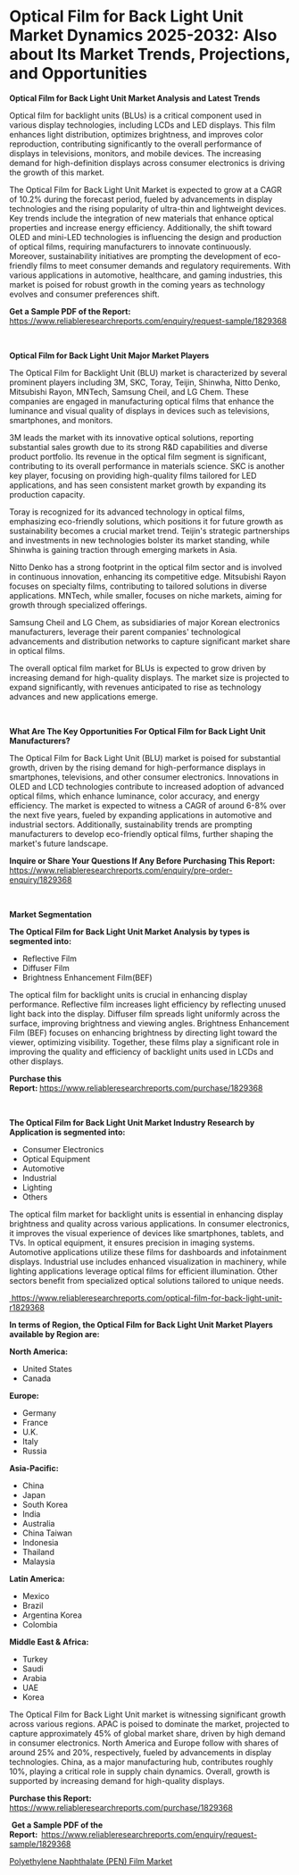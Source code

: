 <p><h1>Optical Film for Back Light Unit Market Dynamics 2025-2032: Also about Its Market Trends, Projections, and Opportunities</h1></p><p><strong>Optical Film for Back Light Unit Market Analysis and Latest Trends</strong></p>
<p><p>Optical film for backlight units (BLUs) is a critical component used in various display technologies, including LCDs and LED displays. This film enhances light distribution, optimizes brightness, and improves color reproduction, contributing significantly to the overall performance of displays in televisions, monitors, and mobile devices. The increasing demand for high-definition displays across consumer electronics is driving the growth of this market.</p><p>The Optical Film for Back Light Unit Market is expected to grow at a CAGR of 10.2% during the forecast period, fueled by advancements in display technologies and the rising popularity of ultra-thin and lightweight devices. Key trends include the integration of new materials that enhance optical properties and increase energy efficiency. Additionally, the shift toward OLED and mini-LED technologies is influencing the design and production of optical films, requiring manufacturers to innovate continuously. Moreover, sustainability initiatives are prompting the development of eco-friendly films to meet consumer demands and regulatory requirements. With various applications in automotive, healthcare, and gaming industries, this market is poised for robust growth in the coming years as technology evolves and consumer preferences shift.</p></p>
<p><strong>Get a Sample PDF of the Report:&nbsp;</strong> <a href="https://www.reliableresearchreports.com/enquiry/request-sample/1829368?utm_campaign=3275&utm_medium=2&utm_source=Github&utm_content=ia&utm_term=03042025&utm_id=optical-film-for-back-light-unit">https://www.reliableresearchreports.com/enquiry/request-sample/1829368</a></p>
<p>&nbsp;</p>
<p><strong>Optical Film for Back Light Unit Major Market Players</strong></p>
<p><p>The Optical Film for Backlight Unit (BLU) market is characterized by several prominent players including 3M, SKC, Toray, Teijin, Shinwha, Nitto Denko, Mitsubishi Rayon, MNTech, Samsung Cheil, and LG Chem. These companies are engaged in manufacturing optical films that enhance the luminance and visual quality of displays in devices such as televisions, smartphones, and monitors.</p><p>3M leads the market with its innovative optical solutions, reporting substantial sales growth due to its strong R&D capabilities and diverse product portfolio. Its revenue in the optical film segment is significant, contributing to its overall performance in materials science. SKC is another key player, focusing on providing high-quality films tailored for LED applications, and has seen consistent market growth by expanding its production capacity.</p><p>Toray is recognized for its advanced technology in optical films, emphasizing eco-friendly solutions, which positions it for future growth as sustainability becomes a crucial market trend. Teijin's strategic partnerships and investments in new technologies bolster its market standing, while Shinwha is gaining traction through emerging markets in Asia.</p><p>Nitto Denko has a strong footprint in the optical film sector and is involved in continuous innovation, enhancing its competitive edge. Mitsubishi Rayon focuses on specialty films, contributing to tailored solutions in diverse applications. MNTech, while smaller, focuses on niche markets, aiming for growth through specialized offerings.</p><p>Samsung Cheil and LG Chem, as subsidiaries of major Korean electronics manufacturers, leverage their parent companies' technological advancements and distribution networks to capture significant market share in optical films.</p><p>The overall optical film market for BLUs is expected to grow driven by increasing demand for high-quality displays. The market size is projected to expand significantly, with revenues anticipated to rise as technology advances and new applications emerge.</p></p>
<p>&nbsp;</p>
<p><strong>What Are The Key Opportunities For Optical Film for Back Light Unit Manufacturers?</strong></p>
<p><p>The Optical Film for Back Light Unit (BLU) market is poised for substantial growth, driven by the rising demand for high-performance displays in smartphones, televisions, and other consumer electronics. Innovations in OLED and LCD technologies contribute to increased adoption of advanced optical films, which enhance luminance, color accuracy, and energy efficiency. The market is expected to witness a CAGR of around 6-8% over the next five years, fueled by expanding applications in automotive and industrial sectors. Additionally, sustainability trends are prompting manufacturers to develop eco-friendly optical films, further shaping the market's future landscape.</p></p>
<p><strong>Inquire or Share Your Questions If Any Before Purchasing This Report:</strong> <a href="https://www.reliableresearchreports.com/enquiry/pre-order-enquiry/1829368?utm_campaign=3275&utm_medium=2&utm_source=Github&utm_content=ia&utm_term=03042025&utm_id=optical-film-for-back-light-unit">https://www.reliableresearchreports.com/enquiry/pre-order-enquiry/1829368</a></p>
<p>&nbsp;</p>
<p><strong>Market Segmentation</strong></p>
<p><strong>The Optical Film for Back Light Unit Market Analysis by types is segmented into:</strong></p>
<p><ul><li>Reflective Film</li><li>Diffuser Film</li><li>Brightness Enhancement Film(BEF)</li></ul></p>
<p><p>The optical film for backlight units is crucial in enhancing display performance. Reflective film increases light efficiency by reflecting unused light back into the display. Diffuser film spreads light uniformly across the surface, improving brightness and viewing angles. Brightness Enhancement Film (BEF) focuses on enhancing brightness by directing light toward the viewer, optimizing visibility. Together, these films play a significant role in improving the quality and efficiency of backlight units used in LCDs and other displays.</p></p>
<p><strong>Purchase this Report:&nbsp;</strong><a href="https://www.reliableresearchreports.com/purchase/1829368?utm_campaign=3275&utm_medium=2&utm_source=Github&utm_content=ia&utm_term=03042025&utm_id=optical-film-for-back-light-unit">https://www.reliableresearchreports.com/purchase/1829368</a></p>
<p>&nbsp;</p>
<p><strong>The Optical Film for Back Light Unit Market Industry Research by Application is segmented into:</strong></p>
<p><ul><li>Consumer Electronics</li><li>Optical Equipment</li><li>Automotive</li><li>Industrial</li><li>Lighting</li><li>Others</li></ul></p>
<p><p>The optical film market for backlight units is essential in enhancing display brightness and quality across various applications. In consumer electronics, it improves the visual experience of devices like smartphones, tablets, and TVs. In optical equipment, it ensures precision in imaging systems. Automotive applications utilize these films for dashboards and infotainment displays. Industrial use includes enhanced visualization in machinery, while lighting applications leverage optical films for efficient illumination. Other sectors benefit from specialized optical solutions tailored to unique needs.</p></p>
<p><a href="https://www.reliableresearchreports.com/optical-film-for-back-light-unit-r1829368?utm_campaign=3275&utm_medium=2&utm_source=Github&utm_content=ia&utm_term=03042025&utm_id=optical-film-for-back-light-unit">&nbsp;https://www.reliableresearchreports.com/optical-film-for-back-light-unit-r1829368</a></p>
<p><strong>In terms of Region, the Optical Film for Back Light Unit Market Players available by Region are:</strong></p>
<p>
    <p> <strong> North America: </strong>
        <ul>
            <li>United States</li>
            <li>Canada</li>
        </ul>
        </p> 
    <p> <strong> Europe: </strong>
        <ul>
            <li>Germany</li>
            <li>France</li>
            <li>U.K.</li>
            <li>Italy</li>
            <li>Russia</li>
        </ul>
        </p> 
    <p> <strong> Asia-Pacific: </strong>
        <ul>
            <li>China</li>
            <li>Japan</li>
            <li>South Korea</li>
            <li>India</li>
            <li>Australia</li>
            <li>China Taiwan</li>
            <li>Indonesia</li>
            <li>Thailand</li>
            <li>Malaysia</li>
        </ul>
        </p> 
    <p> <strong> Latin America: </strong>
        <ul>
            <li>Mexico</li>
            <li>Brazil</li>
            <li>Argentina Korea</li>
            <li>Colombia</li>
        </ul>
        </p> 
    <p> <strong> Middle East & Africa: </strong>
        <ul>
            <li>Turkey</li>
            <li>Saudi</li>
            <li>Arabia</li>
            <li>UAE</li>
            <li>Korea</li>
        </ul>
    </p>
    </p>
<p><p>The Optical Film for Back Light Unit market is witnessing significant growth across various regions. APAC is poised to dominate the market, projected to capture approximately 45% of global market share, driven by high demand in consumer electronics. North America and Europe follow with shares of around 25% and 20%, respectively, fueled by advancements in display technologies. China, as a major manufacturing hub, contributes roughly 10%, playing a critical role in supply chain dynamics. Overall, growth is supported by increasing demand for high-quality displays.</p></p>
<p><strong>Purchase this Report: </strong><a href="https://www.reliableresearchreports.com/purchase/1829368?utm_campaign=3275&utm_medium=2&utm_source=Github&utm_content=ia&utm_term=03042025&utm_id=optical-film-for-back-light-unit">https://www.reliableresearchreports.com/purchase/1829368</a></p>
<p>&nbsp;<strong>Get a Sample PDF of the Report:&nbsp;&nbsp;</strong><a href="https://www.reliableresearchreports.com/enquiry/request-sample/1829368?utm_campaign=3275&utm_medium=2&utm_source=Github&utm_content=ia&utm_term=03042025&utm_id=optical-film-for-back-light-unit">https://www.reliableresearchreports.com/enquiry/request-sample/1829368</a></p>
<p><strong></strong></p>
<p><p><a href="https://github.com/merkinedry7b/Market-Research-Report-List-1/blob/main/polyethylene-naphthalate-pen-film-market.md?utm_campaign=3275&utm_medium=2&utm_source=Github&utm_content=ia&utm_term=03042025&utm_id=optical-film-for-back-light-unit">Polyethylene Naphthalate (PEN) Film Market</a></p></p>